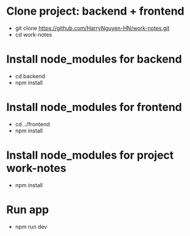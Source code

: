 # Clone project: backend + frontend 
- git clone https://github.com/HarryNguyen-HN/work-notes.git
- cd work-notes
# Install node_modules for backend
- cd backend
- npm install
# Install node_modules for frontend
- cd ../frontend
- npm install
# Install node_modules for project work-notes
- npm install
# Run app
- npm run dev